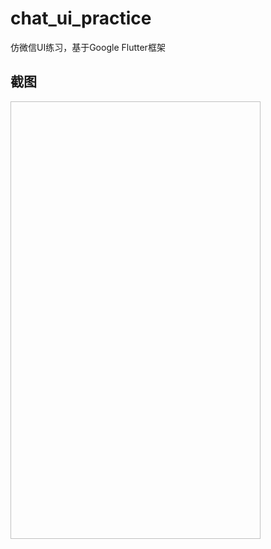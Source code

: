 # chat_ui_practice

仿微信UI练习，基于Google Flutter框架

## 截图

<img scr="https://github.com/a2824256/chat_ui_practice/blob/master/screenshot.jpg" width="400" height="700" />
